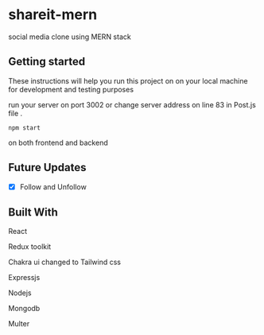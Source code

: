 # shareit-mern
social media clone using MERN stack 


## Getting started
These instructions will help you run this project on on your local machine for development and testing purposes

run your server on port 3002 or change server address on line 83 in Post.js file .
```
npm start 
```
on both frontend and backend

## Future Updates

- [x] Follow and Unfollow

## Built With
React

Redux toolkit

Chakra ui changed to Tailwind css

Expressjs

Nodejs

Mongodb

Multer
